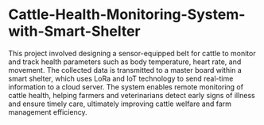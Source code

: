# Cattle-Health-Monitoring-System-with-Smart-Shelter

This project involved designing a sensor-equipped belt for cattle to monitor and track health parameters such as body temperature, heart rate, and movement. The collected data is transmitted to a master board within a smart shelter, which uses LoRa and IoT technology to send real-time information to a cloud server. The system enables remote monitoring of cattle health, helping farmers and veterinarians detect early signs of illness and ensure timely care, ultimately improving cattle welfare and farm management efficiency.
